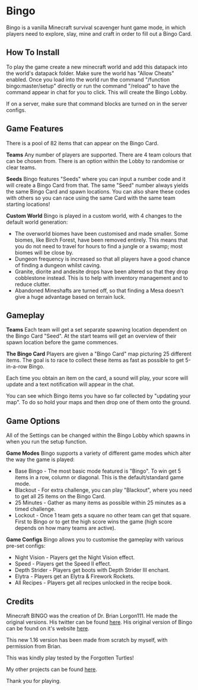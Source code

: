 # Bingo

Bingo is a vanilla Minecraft survival scavenger hunt game mode, in which players need to explore, slay, mine and craft in order to fill out a Bingo Card.

## How To Install

To play the game create a new minecraft world and add this datapack into the world's datapack folder. Make sure the world has "Allow Cheats" enabled. Once you load into the world run the command "/function bingo:master/setup" directly or run the command "/reload" to have the command appear in chat for you to click. This will create the Bingo Lobby.

If on a server, make sure that command blocks are turned on in the server configs.
  
## Game Features

There is a pool of 82 items that can appear on the Bingo Card.

**Teams**
Any number of players are supported. There are 4 team colours that can be chosen from. There is an option within the Lobby to randomise or clear teams. 

**Seeds**
Bingo features "Seeds" where you can input a number code and it will create a Bingo Card from that. The same "Seed" number always yields the same Bingo Card and spawn locations. You can also share these codes with others so you can race using the same Card with the same team starting locations!

 **Custom World**
Bingo is played in a custom world, with 4 changes to the default world generation:
- The overworld biomes have been customised and made smaller. Some biomes, like Birch Forest, have been removed entirely. This means that you do not need to travel for hours to find a jungle or a swamp; most biomes will be close by.
- Dungeon frequency is increased so that all players have a good chance of finding a dungeon whilst caving.
- Granite, diorite and andesite drops have been altered so that they drop cobblestone instead. This is to help with inventory management and to reduce clutter.
- Abandoned Mineshafts are turned off, so that finding a Mesa doesn't give a huge advantage based on terrain luck.

## Gameplay

**Teams**
Each team will get a set separate spawning location dependent on the Bingo Card "Seed". At the start teams will get an overview of their spawn location before the game commences.

**The Bingo Card**
Players are given a "Bingo Card" map picturing 25 different items. The goal is to race to collect these items as fast as possible to get 5-in-a-row Bingo.  

Each time you obtain an item on the card, a sound will play, your score will update and a text notification will appear in the chat.

You can see which Bingo items you have so far collected by "updating your map". To do so hold your maps and then drop one of them onto the ground.

## Game Options

All of the Settings can be changed within the Bingo Lobby which spawns in when you run the setup function.

**Game Modes**
Bingo supports a variety of different game modes which alter the way the game is played:
 - Base Bingo - The most basic mode featured is "Bingo". To win get 5 items in a row, column or diagonal. This is the default/standard game mode.
 - Blackout - For extra challenge, you can play "Blackout", where you need to get all 25 items on the Bingo Card.
 - 25 Minutes - Gather as many items as possible within 25 minutes as a timed challenge.
- Lockout - Once 1 team gets a square no other team can get that square. First to Bingo or to get the high score wins the game (high score depends on how many teams are active).

**Game Configs**
Bingo allows you to customise the gameplay with various pre-set configs:
- Night Vision - Players get the Night Vision effect.
- Speed - Players get the Speed II effect.
- Depth Strider - Players get boots with Depth Strider III enchant.
- Elytra - Players get an Elytra & Firework Rockets.
- All Recipes - Players get all recipes unlocked in the recipe book.

## Credits

Minecraft BINGO was the creation of Dr. Brian Lorgon111. He made the original versions. His twitter can be found [here](https://twitter.com/lorgon111). 
His original version of Bingo can be found on it's website [here](http://www.playminecraftbingo.com).  

This new 1.16 version has been made from scratch by myself, with permission from Brian.

This was kindly play tested by the Forgotten Turtles!

My other projects can be found [here](https://www.curseforge.com/members/sirchi/projects).

Thank you for playing.
